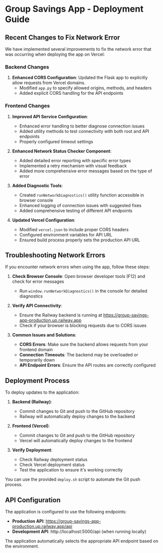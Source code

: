 # Group Savings App - Deployment Guide

## Recent Changes to Fix Network Error

We have implemented several improvements to fix the network error that was occurring when deploying the app on Vercel:

### Backend Changes

1. **Enhanced CORS Configuration**: Updated the Flask app to explicitly allow requests from Vercel domains.
   - Modified `app.py` to specify allowed origins, methods, and headers
   - Added explicit CORS handling for the API endpoints

### Frontend Changes

1. **Improved API Service Configuration**:
   - Enhanced error handling to better diagnose connection issues
   - Added utility methods to test connectivity with both root and API endpoints
   - Properly configured timeout settings

2. **Enhanced Network Status Checker Component**:
   - Added detailed error reporting with specific error types
   - Implemented a retry mechanism with visual feedback
   - Added more comprehensive error messages based on the type of error

3. **Added Diagnostic Tools**:
   - Created `runNetworkDiagnostics()` utility function accessible in browser console
   - Enhanced logging of connection issues with suggested fixes
   - Added comprehensive testing of different API endpoints

4. **Updated Vercel Configuration**:
   - Modified `vercel.json` to include proper CORS headers
   - Configured environment variables for API URL
   - Ensured build process properly sets the production API URL

## Troubleshooting Network Errors

If you encounter network errors when using the app, follow these steps:

1. **Check Browser Console**: Open browser developer tools (F12) and check for error messages
   - Run `window.runNetworkDiagnostics()` in the console for detailed diagnostics

2. **Verify API Connectivity**:
   - Ensure the Railway backend is running at https://group-savings-app-production.up.railway.app
   - Check if your browser is blocking requests due to CORS issues

3. **Common Issues and Solutions**:
   - **CORS Errors**: Make sure the backend allows requests from your frontend domain
   - **Connection Timeouts**: The backend may be overloaded or temporarily down
   - **API Endpoint Errors**: Ensure the API routes are correctly configured

## Deployment Process

To deploy updates to the application:

1. **Backend (Railway)**:
   - Commit changes to Git and push to the GitHub repository
   - Railway will automatically deploy changes to the backend

2. **Frontend (Vercel)**:
   - Commit changes to Git and push to the GitHub repository
   - Vercel will automatically deploy changes to the frontend

3. **Verify Deployment**:
   - Check Railway deployment status
   - Check Vercel deployment status
   - Test the application to ensure it's working correctly

You can use the provided `deploy.sh` script to automate the Git push process.

## API Configuration

The application is configured to use the following endpoints:

- **Production API**: https://group-savings-app-production.up.railway.app/api
- **Development API**: http://localhost:5000/api (when running locally)

The application automatically selects the appropriate API endpoint based on the environment. 